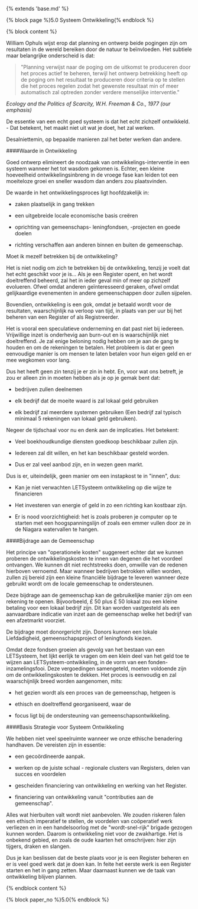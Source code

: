 {% extends 'base.md' %}

{% block page %}5.0 Systeem Ontwikkeling{% endblock %}

{% block content %}

William Ophuls wijst erop dat planning en ontwerp beide pogingen zijn om
resultaten in de wereld bereiken door de natuur te beïnvloeden. 
Het subtiele maar belangrijke onderscheid is dat:

> "Planning verwijst naar de poging om de uitkomst te produceren door
> het proces actief te beheren, terwijl het ontwerp betrekking heeft op de
> poging om het resultaat te produceren door criteria op te stellen
> die het proces regelen zodat het gewenste resultaat 
> min of meer automatisch zal optreden zonder verdere menselijke
> interventie."

_Ecology and the Politics of Scarcity, W.H. Freeman & Co., 
1977 (our emphasis)_

De essentie van een echt goed systeem is dat het echt zichzelf ontwikkeld. - 
Dat betekent, het maakt niet uit wat je doet, het zal werken.

Desalniettemin, op bepaalde manieren zal het beter werken  dan andere.

####Waarde in Ontwikkeling

Goed ontwerp elimineert de noodzaak van ontwikkelings-interventie in een systeem
wanneer het tot wasdom gekomen is. Echter, een kleine hoeveelheid ontwikkelingsinbreng
in de vroege fase kan leiden tot een moeiteloze groei en sneller wasdom dan anders
zou plaatsvinden.

De waarde in het ontwikkelingsproces ligt hoofdzakelijk in:

* zaken plaatselijk in gang trekken

* een uitgebreide locale economische basis creëren

* oprichting van gemeenschaps- leningfondsen, -projecten en goede doelen

* richting verschaffen aan anderen binnen en buiten de gemeenschap.

Moet ik mezelf betrekken bij de ontwikkeling?

Het is niet nodig om zich te betrekken bij de ontwikkeling, tenzij je 
voelt dat het echt geschikt voor je is... Als je een Register opent, 
en het wordt doeltreffend beheerd, zal het in ieder geval min of meer 
op zichzelf evolueren. Ofwel omdat anderen geïnteresseerd geraken, ofwel
omdat gelijkaardige evenementen in andere gemeenschappen door zullen sijpelen.

Bovendien, ontwikkeling is een gok, omdat je betaald wordt voor de resultaten,
waarschijnlijk na verloop van tijd, in plaats van per uur bij het beheren van 
een Register of als Registreerder.

Het is vooral een speculatieve onderneming en dat past niet bij iedereen.
Vrijwillige inzet is onderhevig aan burn-out en is waarschijnlijk niet 
doeltreffend. Je zal enige beloning nodig hebben om je aan de gang te houden
en om de rekeningen te betalen. Het probleem is dat er geen eenvoudige manier 
is om mensen te laten betalen voor hun eigen geld en er mee wegkomen voor lang.

Dus het heeft geen zin tenzij je er zin in hebt. En, voor wat ons betreft, je zou
er alleen zin in moeten hebben als je op je gemak bent dat: 

* bedrijven zullen deelnemen
 
* elk bedrijf dat de moeite waard is zal lokaal geld gebruiken
 
* elk bedrijf zal meerdere systemen gebruiken (Een bedrijf zal typisch
minimaal 5 rekeningen van lokaal geld gebruiken).
 
Negeer de tijdschaal voor nu en denk aan de implicaties. Het betekent:
 
* Veel boekhoudkundige diensten goedkoop beschikbaar zullen zijn.

* Iedereen zal dit willen, en het kan beschikbaar gesteld worden.

* Dus er zal veel aanbod zijn, en in wezen geen markt.

Dus is er, uiteindelijk, geen manier om een instapkost te in "innen", dus:

* Kan je niet verwachten LETSysteem ontwikkeling op die wijze te financieren
        
* Het investeren van energie of geld in zo een richting kan kostbaar zijn.

* Er is nood voorzichtigheid: het is zoals proberen je computer op te starten
met een hoogspanningslijn of zoals een emmer vullen door ze in de Niagara 
watervallen te hangen.

####Bijdrage aan de Gemeenschap

Het principe van "operationele kosten" suggereert echter dat we kunnen
proberen de ontwikkelingskosten te innen van degenen die het voordeel 
ontvangen. We kunnen dit niet rechtstreeks doen, omwille van de redenen 
hierboven vernoemd. Maar wanneer bedrijven betrokken willen worden, zullen
zij bereid zijn een kleine financiële bijdrage te leveren wanneer deze
gebruikt wordt om de locale gemeenschap te ondersteunen.

Deze bijdrage aan de gemeenschap kan de gebruikelijke manier zijn om een
rekening te openen. Bijvoorbeeld, £ 50 plus £ 50 lokaal zou een kleine 
betaling voor een lokaal bedrijf zijn. Dit kan worden vastgesteld als 
een aanvaardbare indicatie van inzet aan de gemeenschap welke het bedrijf
van een afzetmarkt voorziet.

De bijdrage moet donorgericht zijn. Donors kunnen een lokale 
Liefdadigheid, gemeenschapsproject of leningfonds kiezen.

Omdat deze fondsen groeien als gevolg van het bestaan van een
LETSysteem, het lijkt eerlijk te vragen om een klein deel van het geld 
toe te wijzen aan LETSysteem-ontwikkeling, in de vorm van een 
fonden-inzamelingsfooi. Deze vergoedingen samengeteld, moeten voldoende 
zijn om de ontwikkelingskosten te dekken. Het proces is eenvoudig en zal 
waarschijnlijk breed worden aangenomen, mits:

* het gezien wordt als een proces van de gemeenschap, hetgeen is

* ethisch en doeltreffend georganiseerd, waar de 

* focus ligt bij de ondersteuning van gemeenschapsontwikkeling. 

####Basis Strategie voor Systeem Ontwikkeling

We hebben niet veel speelruimte wanneer we onze ethische benadering handhaven.
De vereisten zijn in essentie:

* een gecoördineerde aanpak.

* werken op de juiste schaal - regionale clusters van Registers, delen
van succes en voordelen

* gescheiden financiering van ontwikkeling en werking van het Register.

* financiering van ontwikkeling vanuit "contributies aan de gemeenschap". 

Alles wat hierbuiten valt wordt niet aanbevolen. We zouden riskeren falen
een ethisch imperatief te stellen, de voordelen van
coöperatief werk verliezen en in een handelsoorlog met de "wordt-snel-rijk" 
brigade gezogen kunnen worden. Daarom is ontwikkeling niet voor de zwakhartige.
Het is onbekend gebied, en zoals de oude kaarten het omschrijven: hier zijn tijgers, 
draken en slangen.

Dus je kan beslissen dat de beste plaats voor je is een Register beheren en
er is veel goed werk dat je doen kan. In feite het eerste werk is een Register
starten en het in gang zetten. Maar daarnaast kunnen we de taak van ontwikkeling
blijven plannen.

{% endblock content %}

{% block paper_no %}5.0{% endblock %}

